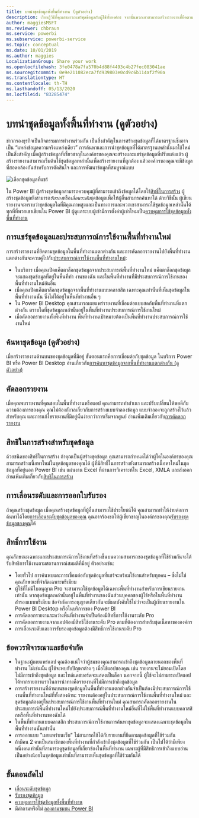 ```yaml
---
title: บทนำชุดข้อมูลทั้งพื้นที่ทำงาน (ดูตัวอย่าง)
description: เรียนรู้วิธีที่คุณสามารถแชร์ชุดข้อมูลกับผู้ใช้ทั้งองค์กร จากนั้นพวกเขาสามารถสร้างรายงานที่ยึดตามชุดข้อมูลของคุณในพื้นที่ทำงานของตนเอง
author: maggiesMSFT
ms.reviewer: chbraun
ms.service: powerbi
ms.subservice: powerbi-service
ms.topic: conceptual
ms.date: 10/01/2019
ms.author: maggies
LocalizationGroup: Share your work
ms.openlocfilehash: 3fe0478a7fa570b4d88f4493c4b27fec083041ae
ms.sourcegitcommit: 0e9e211082eca7fd939803e0cd9c6b114af2f90a
ms.translationtype: HT
ms.contentlocale: th-TH
ms.lasthandoff: 05/13/2020
ms.locfileid: "83285474"
---
```

# <a name="intro-to-datasets-across-workspaces-preview"></a>บทนำชุดข้อมูลทั้งพื้นที่ทำงาน (ดูตัวอย่าง)

ข่าวกรองธุรกิจเป็นกิจกรรมการทำงานร่วมกัน เป็นสิ่งสำคัญในการสร้างชุดข้อมูลที่ได้มาตรฐานซึ่งอาจเป็น “แหล่งข้อมูลความจริงแหล่งเดียว” การค้นหาและการนำชุดข้อมูลที่ได้มาตรฐานเหล่านั้นมาใช้ใหม่เป็นสิ่งสำคัญ เมื่อผู้สร้างข้อมูลที่เชี่ยวชาญในองค์กรของคุณจะสร้างและแชร์ชุดข้อมูลที่ปรับแต่งแล้ว ผู้สร้างรายงานสามารถเริ่มต้นใช้ชุดข้อมูลเหล่านั้นเพื่อสร้างรายงานที่ถูกต้อง แล้วองค์กรของคุณจะมีข้อมูลที่สอดคล้องกันสำหรับการตัดสินใจ และการพัฒนาข้อมูลที่สมบูรณ์แบบ

![เลือกชุดข้อมูลที่แชร์](media/service-datasets-across-workspaces/power-bi-select-shared-dataset.png)

ใน Power BI ผู้สร้างชุดข้อมูลสามารถควบคุมผู้ที่สามารถเข้าถึงข้อมูลได้โดยใช้[สิทธิ์ในการสร้าง](service-datasets-build-permissions.md) ผู้สร้างชุดข้อมูลยังสามารถ*รับรอง*หรือ*เลื่อนระดับ*ชุดข้อมูลเพื่อให้ผู้อื่นสามารถค้นหาได้ ด้วยวิธีนั้น ผู้เขียนรายงานจะทราบว่าชุดข้อมูลใดที่มีคุณภาพสูงและเป็นทางการและพวกเขาสามารถใช้ชุดข้อมูลเหล่านั้นได้ทุกที่ที่พวกเขาเขียนใน Power BI ผู้ดูแลระบบผู้เช่ามีการตั้งค่าผู้เช่าใหมเป็น[ควบคุมการใช้ชุดข้อมูลทั้งพื้นที่ทำงาน](service-datasets-admin-across-workspaces.md)

## <a name="dataset-sharing-and-the-new-workspace-experience"></a>การแชร์ชุดข้อมูลและประสบการณ์การใช้งานพื้นที่ทำงานใหม่

การสร้างรายงานที่ยึดตามชุดข้อมูลในพื้นที่ทำงานแตกต่างกัน และการคัดลอกรายงานไปยังพื้นที่ทำงานแตกต่างกันจะควบคู่ไปกับ[ประสบการณ์การใช้งานพื้นที่ทำงานใหม่](../collaborate-share/service-create-the-new-workspaces.md):

- ในบริการ เมื่อคุณเปิดแค็ตตาล็อกชุดข้อมูลจากประสบการณ์พื้นที่ทำงานใหม่ แค็ตตาล็อกชุดข้อมูลจะแสดงชุดข้อมูลที่อยู่ในพื้นที่ทำ งานของฉัน และในพื้นที่ทำงานที่มีประสบการณ์การใช้งานของพื้นที่ทำงานใหม่อันอื่น 
- เมื่อคุณเปิดแค็ตตาล็อกชุดข้อมูลจากพื้นที่ทำงานแบบคลาสสิก เฉพาะคุณเท่านั้นที่เห็นชุดข้อมูลในพื้นที่ทำงานนั้น ซึ่งไม่ได้อยู่ในพื้นที่ทำงานอื่น ๆ
- ใน Power BI Desktop คุณสามารถเผยแพร่รายงานที่เชื่อมต่อแบบสดกับพื้นที่ทำงานที่แตกต่างกัน ตราบใดที่ชุดข้อมูลเหล่านั้นอยู่ในพื้นที่ทำงานประสบการณ์การใช้งานใหม่
- เมื่อคัดลอกรายงานทั้งพื้นที่ทำงาน พื้นที่ทำงานเป้าหมายต้องเป็นพื้นที่ทำงานประสบการณ์การใช้งานใหม่

## <a name="discover-datasets-preview"></a>ค้นหาชุดข้อมูล (ดูตัวอย่าง)

เมื่อสร้างรายงานด้านบนของชุดข้อมูลที่มีอยู่ ขั้นตอนแรกคือการเชื่อมต่อกับชุดข้อมูล ในบริการ Power BI หรือ Power BI Desktop อ่านเกี่ยวกับ[การค้นหาชุดข้อมูลจากพื้นที่ทำงานแตกต่างกัน (ดูตัวอย่าง)](service-datasets-discover-across-workspaces.md)

## <a name="copy-a-report"></a>คัดลอกรายงาน

เมื่อคุณพบรายงานที่คุณชอบในพื้นที่ทำงานหรือแอป คุณสามารถทำสำเนา และปรับเปลี่ยนให้พอดีกับความต้องการของคุณ คุณไม่ต้องกังวลเกี่ยวกับการสร้างแบบจำลองข้อมูล แบบจำลองจะถูกสร้างไว้แล้วสำหรับคุณ และการแก้ไขรายงานที่มีอยู่นั้นง่ายกว่าการเริ่มจากศูนย์ อ่านเพิ่มเติมเกี่ยวกับ[การคัดลอกรายงาน](service-datasets-copy-reports.md)

## <a name="build-permission-for-datasets"></a>สิทธิในการสร้างสำหรับชุดข้อมูล

ด้วยชนิดของสิทธิ์ในการสร้าง ถ้าคุณเป็นผู้สร้างชุดข้อมูล คุณสามารถกำหนดได้ว่าผู้ใดในองค์กรของคุณสามารถสร้างเนื้อหาใหม่ในชุดข้อมูลของคุณได้ ผู้ที่มีสิทธิ์ในการสร้างยังสามารถสร้างเนื้อหาใหม่ในชุดข้อมูลที่อยู่นอก Power BI เช่น แผ่นงาน Excel ที่ผ่านการวิเคราะห์ใน Excel, XMLA และส่งออก อ่านเพิ่มเติมเกี่ยวกับ[สิทธิในการสร้าง](service-datasets-build-permissions.md)

## <a name="promotion-and-certification"></a>การเลื่อนระดับและการออกใบรับรอง

ถ้าคุณสร้างชุดข้อมูล เมื่อคุณสร้างชุดข้อมูลที่ผู้อื่นสามารถใช้ประโยชน์ได้ คุณสามารถทำให้ง่ายต่อการค้นหาได้โดย[การเลื่อนระดับชุดข้อมูลของคุณ](service-datasets-promote.md) คุณอาจร้องขอให้ผู้เชี่ยวชาญในองค์กรของคุณ[รับรองชุดข้อมูลของคุณ](service-datasets-certify.md)ได้

## <a name="licensing"></a>สิทธิ์การใช้งาน

คุณลักษณะเฉพาะและประสบการณ์การใช้งานที่สร้างขึ้นบนความสามารถของชุดข้อมูลที่ใช้ร่วมกันจะได้รับสิทธิการใช้งานตามสถานการณ์สมมติที่มีอยู่ ตัวอย่างเช่น:

- โดยทั่วไป การค้นพบและการเชื่อมต่อกับชุดข้อมูลที่แชร์จะพร้อมใช้งานสำหรับทุกคน – ซึ่งไม่ใช่คุณลักษณะที่จำกัดเฉพาะพรีเมียม
- ผู้ใช้ที่ไม่มีใบอนุญาต Pro จะสามารถใช้ชุดข้อมูลได้เฉพาะพื้นที่ทำงานสำหรับการเขียนรายงานเท่านั้น หากชุดข้อมูลเหล่านั้นอยู่ในพื้นที่ทำงานของฉันส่วนบุคคลของผู้ใช้หรือในพื้นที่ทำงานสำรองแบบพรีเมียม ข้อจำกัดการอนุญาตเดียวกันจะมีผลบังคับใช้ไม่ว่าจะเป็นผู้เขียนรายงานใน Power BI Desktop หรือในบริการของ Power BI
- การคัดลอกรายงานระหว่างพื้นที่ทำงานจำเป็นต้องมีสิทธิ์การใช้งานระดับ Pro
- การคัดลอกรายงานจากแอปต้องมีสิทธิใช้งานระดับ Pro ตามที่ต้องการสำหรับชุดเนื้อหาขององค์กร
- การเลื่อนระดับและการรับรองชุดข้อมูลต้องมีสิทธิ์การใช้งานระดับ Pro

## <a name="considerations-and-limitations"></a>ข้อควรพิจารณาและข้อจำกัด

- ในฐานะผู้เผยแพร่แอป คุณต้องแน่ใจว่าผู้ชมของคุณสามารถเข้าถึงชุดข้อมูลภายนอกของพื้นที่ทำงาน ไม่เช่นนั้น ผู้ใช้จะพบกับปัญหาต่าง ๆ เมื่อใช้แอปของคุณ เช่น รายงานจะไม่ยอมเปิดโดยไม่มีการเข้าถึงชุดข้อมูล และไทล์แดชบอร์ดจะแสดงเป็นล็อก นอกจากนี้ ผู้ใช้จะไม่สามารถเปิดแอปได้หากรายการแรกในการนำทางคือรายงานที่ไม่มีการเข้าถึงชุดข้อมูล
- การสร้างรายงานที่ด้านบนของชุดข้อมูลในพื้นที่ทำงานแตกต่างกันจำเป็นต้องมีประสบการณ์การใช้งานพื้นที่ทำงานใหม่ที่ทั้งสองด้าน: รายงานต้องอยู่ในประสบการณ์การใช้งานพื้นที่ทำงานใหม่ และชุดข้อมูลต้องอยู่ในประสบการณ์การใช้งานพื้นที่ทำงานใหม่ คุณสามารถคัดลอกรายงานในประสบการณ์พื้นที่ทำงานใหม่ไปยังประสบการณ์พื้นที่ทำงานใหม่อื่นที่ไม่ใช่พื้นที่ทำงานแบบคลาสสิกหรือพื้นที่ทำงานของฉันได้ 
- ในพื้นที่ทำงานแบบคลาสสิก ประสบการณ์การใช้งานการค้นหาชุดข้อมูลจะแสดงเฉพาะชุดข้อมูลในพื้นที่ทำงานนั้นเท่านั้น
- การออกแบบ "เผยแพร่บนเว็บ" ไม่สามารถใช้ได้กับรายงานที่ยึดตามชุดข้อมูลที่ใช้ร่วมกัน
- ถ้ามีคน 2 คนเป็นสมาชิกของพื้นที่ทำงานที่กำลังเข้าถึงชุดข้อมูลที่ใช้ร่วมกัน เป็นไปได้ว่ามีเพียงหนึ่งคนเท่านั้นที่สามารถดูชุดข้อมูลที่เกี่ยวข้องในพื้นที่ทำงาน เฉพาะผู้ที่มีสิทธิการเข้าถึงแบบอ่านเป็นอย่างน้อยในชุดข้อมูลเท่านั้นที่สามารถเห็นชุดข้อมูลที่ใช้ร่วมกันได้ 

## <a name="next-steps"></a>ขั้นตอนถัดไป

- [เลื่อนระดับชุดข้อมูล](service-datasets-promote.md)
- [รับรองชุดข้อมูล](service-datasets-certify.md)
- [ควบคุมการใช้ชุดข้อมูลทั้งพื้นที่ทำงาน](service-datasets-admin-across-workspaces.md)
- มีคำถามหรือไม่ [ลองถามชุมชน Power BI](https://community.powerbi.com/)
